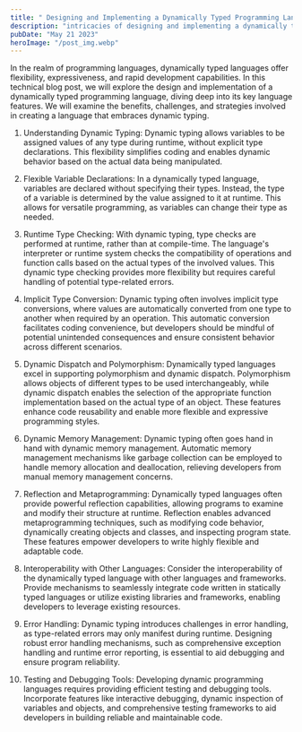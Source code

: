 ```yaml
---
title: " Designing and Implementing a Dynamically Typed Programming Language"
description: "intricacies of designing and implementing a dynamically typed programming language, exploring its key features and their impact on flexibility, expressiveness, and rapid development..."
pubDate: "May 21 2023"
heroImage: "/post_img.webp"
---
```

In the realm of programming languages, dynamically typed languages offer flexibility, expressiveness, and rapid development capabilities. In this technical blog post, we will explore the design and implementation of a dynamically typed programming language, diving deep into its key language features. We will examine the benefits, challenges, and strategies involved in creating a language that embraces dynamic typing.

1. Understanding Dynamic Typing:
Dynamic typing allows variables to be assigned values of any type during runtime, without explicit type declarations. This flexibility simplifies coding and enables dynamic behavior based on the actual data being manipulated.

2. Flexible Variable Declarations:
In a dynamically typed language, variables are declared without specifying their types. Instead, the type of a variable is determined by the value assigned to it at runtime. This allows for versatile programming, as variables can change their type as needed.

3. Runtime Type Checking:
With dynamic typing, type checks are performed at runtime, rather than at compile-time. The language's interpreter or runtime system checks the compatibility of operations and function calls based on the actual types of the involved values. This dynamic type checking provides more flexibility but requires careful handling of potential type-related errors.

4. Implicit Type Conversion:
Dynamic typing often involves implicit type conversions, where values are automatically converted from one type to another when required by an operation. This automatic conversion facilitates coding convenience, but developers should be mindful of potential unintended consequences and ensure consistent behavior across different scenarios.

5. Dynamic Dispatch and Polymorphism:
Dynamically typed languages excel in supporting polymorphism and dynamic dispatch. Polymorphism allows objects of different types to be used interchangeably, while dynamic dispatch enables the selection of the appropriate function implementation based on the actual type of an object. These features enhance code reusability and enable more flexible and expressive programming styles.

6. Dynamic Memory Management:
Dynamic typing often goes hand in hand with dynamic memory management. Automatic memory management mechanisms like garbage collection can be employed to handle memory allocation and deallocation, relieving developers from manual memory management concerns.

7. Reflection and Metaprogramming:
Dynamically typed languages often provide powerful reflection capabilities, allowing programs to examine and modify their structure at runtime. Reflection enables advanced metaprogramming techniques, such as modifying code behavior, dynamically creating objects and classes, and inspecting program state. These features empower developers to write highly flexible and adaptable code.

8. Interoperability with Other Languages:
Consider the interoperability of the dynamically typed language with other languages and frameworks. Provide mechanisms to seamlessly integrate code written in statically typed languages or utilize existing libraries and frameworks, enabling developers to leverage existing resources.

9. Error Handling:
Dynamic typing introduces challenges in error handling, as type-related errors may only manifest during runtime. Designing robust error handling mechanisms, such as comprehensive exception handling and runtime error reporting, is essential to aid debugging and ensure program reliability.

10. Testing and Debugging Tools:
Developing dynamic programming languages requires providing efficient testing and debugging tools. Incorporate features like interactive debugging, dynamic inspection of variables and objects, and comprehensive testing frameworks to aid developers in building reliable and maintainable code.